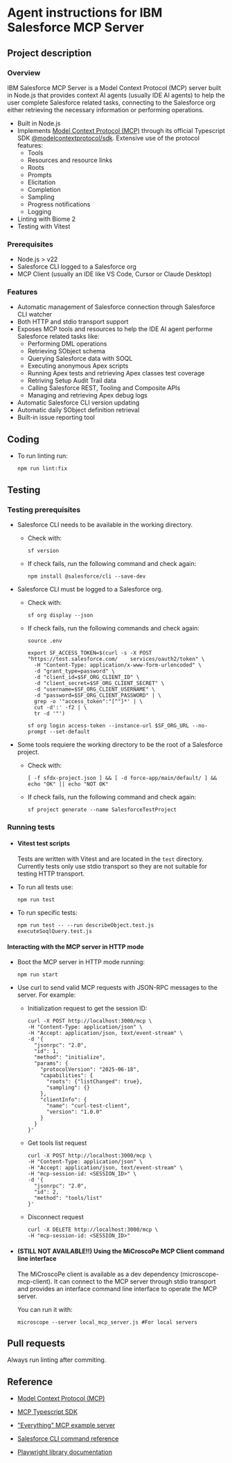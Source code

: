 # Agent instructions for IBM Salesforce MCP Server

## Project description

### Overview

IBM Salesforce MCP Server is a Model Context Protocol (MCP) server built in Node.js that provides context AI agents (usually IDE AI agents) to help the user complete Salesforce related tasks, connecting to the Salesforce org either retrieving the necessary information or performing operations.

- Built in Node.js
- Implements [Model Context Protocol (MCP)](https://modelcontextprotocol.io/specification/) through its official Typescript SDK [@modelcontextprotocol/sdk](https://github.com/modelcontextprotocol/typescript-sdk). Extensive use of the protocol features:
    - Tools
    - Resources and resource links
    - Roots
    - Prompts
    - Elicitation
    - Completion
    - Sampling
    - Progress notifications
    - Logging
- Linting with Biome 2
- Testing with Vitest

### Prerequisites

- Node.js > v22
- Salesforce CLI logged to a Salesforce org
- MCP Client (usually an IDE like VS Code, Cursor or Claude Desktop)

### Features

- Automatic management of Salesforce connection through Salesforce CLI watcher
- Both HTTP and stdio transport support
- Exposes MCP tools and resources to help the IDE AI agent performe Salesforce related tasks like:
    - Performing DML operations
    - Retrieving SObject schema
    - Querying Salesforce data with SOQL
    - Executing anonymous Apex scripts
    - Running Apex tests and retrieving Apex classes test coverage
    - Retriving Setup Audit Trail data
    - Calling Salesforce REST, Tooling and Composite APIs
    - Managing and retrieving Apex debug logs
- Automatic Salesforce CLI version updating
- Automatic daily SObject definition retrieval
- Built-in issue reporting tool

## Coding

- To run linting run:
    ```
    npm run lint:fix
    ```

## Testing

### Testing prerequisites

- Salesforce CLI needs to be available in the working directory.

  - Check with:

    ```
    sf version
    ```

  - If check fails, run the following command and check again:

    ```
    npm install @salesforce/cli --save-dev
    ```

- Salesforce CLI must be logged to a Salesforce org.

  - Check with:

    ```
    sf org display --json
    ```

  - If check fails, run the following commands and check again:

    ```
    source .env

    export SF_ACCESS_TOKEN=$(curl -s -X POST "https://test.salesforce.com/    services/oauth2/token" \
      -H "Content-Type: application/x-www-form-urlencoded" \
      -d "grant_type=password" \
      -d "client_id=$SF_ORG_CLIENT_ID" \
      -d "client_secret=$SF_ORG_CLIENT_SECRET" \
      -d "username=$SF_ORG_CLIENT_USERNAME" \
      -d "password=$SF_ORG_CLIENT_PASSWORD" | \
      grep -o '"access_token":"[^"]*' | \
      cut -d':' -f2 | \
      tr -d '"')

    sf org login access-token --instance-url $SF_ORG_URL --no-prompt --set-default
    ```

- Some tools requiere the working directory to be the root of a Salesforce project.

  - Check with:
    ```
    [ -f sfdx-project.json ] && [ -d force-app/main/default/ ] && echo "OK" || echo "NOT OK"
    ```
  - If check fails, run the following command and check again:
    ```
    sf project generate --name SalesforceTestProject
    ```

### Running tests

- #### Vitest test scripts

  Tests are written with Vitest and are located in the `test` directory.
  Currently tests only use stdio transport so they are not suitable for testing HTTP transport.

- To run all tests use:

  ```
  npm run test
  ```

- To run specific tests:

  ```
  npm run test -- --run describeObject.test.js executeSoqlQuery.test.js
  ```

#### Interacting with the MCP server in HTTP mode

- Boot the MCP server in HTTP mode running:
  ```
  npm run start
  ```

- Use curl to send valid MCP requests with JSON-RPC messages to the server. For example:

  - Initialization request to get the session ID:
    ```
    curl -X POST http://localhost:3000/mcp \
    -H "Content-Type: application/json" \
    -H "Accept: application/json, text/event-stream" \
    -d '{
      "jsonrpc": "2.0",
      "id": 1,
      "method": "initialize",
      "params": {
        "protocolVersion": "2025-06-18",
        "capabilities": {
          "roots": {"listChanged": true},
          "sampling": {}
        },
        "clientInfo": {
          "name": "curl-test-client",
          "version": "1.0.0"
        }
      }
    }'
    ```

  - Get tools list request
    ```
    curl -X POST http://localhost:3000/mcp \
    -H "Content-Type: application/json" \
    -H "Accept: application/json, text/event-stream" \
    -H "mcp-session-id: <SESSION_ID>" \
    -d '{
      "jsonrpc": "2.0",
      "id": 2,
      "method": "tools/list"
    }'
    ```
  - Disconnect request
    ```
    curl -X DELETE http://localhost:3000/mcp \
    -H "mcp-session-id: <SESSION_ID>"
    ```

- #### (STILL NOT AVAILABLE!!) Using the MiCroscoPe MCP Client command line interface

  The MiCroscoPe client is available as a dev dependency (microscope-mcp-client). It can connect to the MCP server through stdio transport and provides an interface command line interface to operate the MCP server.

  You can run it with:
  ```
  microscope --server local_mcp_server.js #For local servers

  ```

## Pull requests

Always run linting after commiting.

## Reference

- [Model Context Protocol (MCP)](https://modelcontextprotocol.io/)

- [MCP Typescript SDK](https://github.com/modelcontextprotocol/typescript-sdk)

- ["Everything" MCP example server](https://github.com/modelcontextprotocol/servers/tree/main/src/everything)

- [Salesforce CLI command reference](https://developer.salesforce.com/docs/atlas.en-us.sfdx_cli_reference.meta/sfdx_cli_reference)

- [Playwright library documentation](https://playwright.dev/docs/api/class-playwright)
